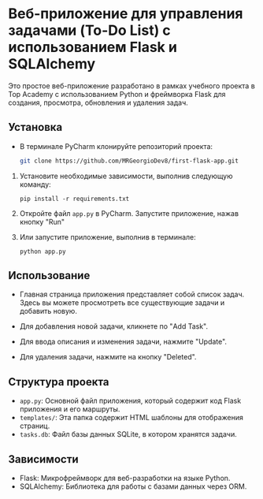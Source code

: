 # Веб-приложение для управления задачами (To-Do List) с использованием Flask и SQLAlchemy

Это простое веб-приложение разработано в рамках учебного проекта в Top Academy с использованием Python и фреймворка Flask для создания, просмотра, обновления и удаления задач.

## Установка

- В терминале PyCharm клонируйте репозиторий проекта:

   ```bash
   git clone https://github.com/MRGeorgioDev8/first-flask-app.git

1. Установите необходимые зависимости, выполнив следующую команду:

    ```
    pip install -r requirements.txt
    ```
2. Откройте файл `app.py` в PyCharm. Запустите приложение, нажав кнопку "Run"  

 
3. Или запустите приложение, выполнив в терминале:

    ```
    python app.py
    ```


## Использование

- Главная страница приложения представляет собой список задач. Здесь вы можете просмотреть все существующие задачи и добавить новую.

- Для добавления новой задачи, кликнете по "Add Task".

- Для ввода описания и изменения задачи, нажмите "Update".

- Для удаления задачи, нажмите на кнопку "Deleted".

## Структура проекта

- `app.py`: Основной файл приложения, который содержит код Flask приложения и его маршруты.
- `templates/`: Эта папка содержит HTML шаблоны для отображения страниц.
- `tasks.db`: Файл базы данных SQLite, в котором хранятся задачи.

## Зависимости

- Flask: Микрофреймворк для веб-разработки на языке Python.
- SQLAlchemy: Библиотека для работы с базами данных через ORM.